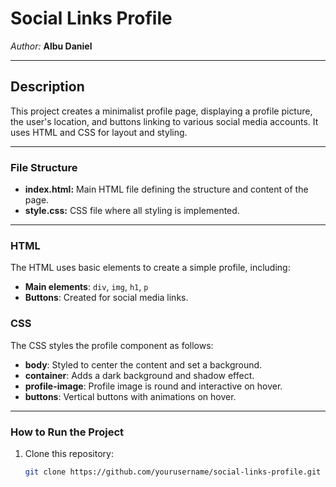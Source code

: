 # Social Links Profile #

*Author:* **Albu Daniel**

---

## Description ##
This project creates a minimalist profile page, displaying a profile picture, the user's location, and buttons linking to various social media accounts. It uses HTML and CSS for layout and styling.

---

### File Structure ###

- **index.html:** Main HTML file defining the structure and content of the page.
- **style.css:** CSS file where all styling is implemented.

---

### HTML ###

The HTML uses basic elements to create a simple profile, including:
- **Main elements**: `div`, `img`, `h1`, `p`
- **Buttons**: Created for social media links.

### CSS ###

The CSS styles the profile component as follows:
- **body**: Styled to center the content and set a background.
- **container**: Adds a dark background and shadow effect.
- **profile-image**: Profile image is round and interactive on hover.
- **buttons**: Vertical buttons with animations on hover.

---

### How to Run the Project ###

1. Clone this repository: 
   ```bash
   git clone https://github.com/yourusername/social-links-profile.git
